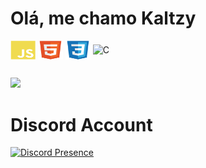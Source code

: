   <h1>Olá, me chamo Kaltzy</h1>

  <img align="center" alt="Js" height="30" width="40" src="https://raw.githubusercontent.com/devicons/devicon/master/icons/javascript/javascript-plain.svg">  <img align="center" alt="HTML" height="30" width="40" src="https://raw.githubusercontent.com/devicons/devicon/master/icons/html5/html5-original.svg"> <img align="center" alt="CSS" height="30" width="40" src="https://raw.githubusercontent.com/devicons/devicon/master/icons/css3/css3-original.svg"> <img align="center" alt="C" height="30" width="40" src="https://raw.githubusercontent.com/devicons/devicon/master/icons/c/c">
## <div> 
  <a href="https://www.instagram.com/maltratopretas/" target="_blank"><img src="https://img.shields.io/badge/-Instagram-%23E4405F?style=for-the-badge&logo=instagram&logoColor=white" target="_blank"></a>

 <h1>Discord Account</h1>

[![Discord Presence](https://lanyard.cnrad.dev/api/533689870699331584?bg=18191c&borderRadius=15px&animated=true&idleMessage=No+momento+não+estou+fazendo+nada.&hideDiscrim=true)](https://discord.com/users/257943334528483328)

